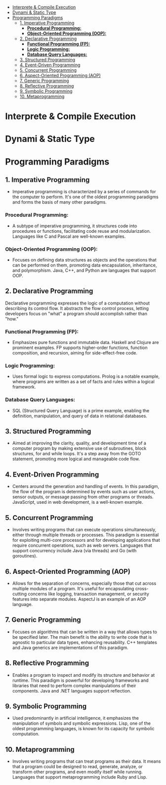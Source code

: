 

- [Interprete \& Compile Execution](#interprete--compile-execution)
- [Dynami \& Static Type](#dynami--static-type)
- [Programming Paradigms](#programming-paradigms)
  - [1. Imperative Programming](#1-imperative-programming)
    - [**Procedural Programming:**](#procedural-programming)
    - [**Object-Oriented Programming (OOP):**](#object-oriented-programming-oop)
  - [2. Declarative Programming](#2-declarative-programming)
    - [**Functional Programming (FP):**](#functional-programming-fp)
    - [**Logic Programming:**](#logic-programming)
    - [**Database Query Languages:**](#database-query-languages)
  - [3. Structured Programming](#3-structured-programming)
  - [4. Event-Driven Programming](#4-event-driven-programming)
  - [5. Concurrent Programming](#5-concurrent-programming)
  - [6. Aspect-Oriented Programming (AOP)](#6-aspect-oriented-programming-aop)
  - [7. Generic Programming](#7-generic-programming)
  - [8. Reflective Programming](#8-reflective-programming)
  - [9. Symbolic Programming](#9-symbolic-programming)
  - [10. Metaprogramming](#10-metaprogramming)
# Interprete & Compile Execution
# Dynami & Static Type
# Programming Paradigms
## 1. Imperative Programming
- Imperative programming is characterized by a series of commands for the computer to perform. It's one of the oldest programming paradigms and forms the basis of many other paradigms.

### **Procedural Programming:** 
- A subtype of imperative programming, it structures code into procedures or functions, facilitating code reuse and modularization. Languages like C and Pascal are well-known examples.
### **Object-Oriented Programming (OOP):** 
- Focuses on defining data structures as objects and the operations that can be performed on them, promoting data encapsulation, inheritance, and polymorphism. Java, C++, and Python are languages that support OOP.

## 2. Declarative Programming
Declarative programming expresses the logic of a computation without describing its control flow. It abstracts the flow control process, letting developers focus on "what" a program should accomplish rather than "how."

### **Functional Programming (FP):** 
- Emphasizes pure functions and immutable data. Haskell and Clojure are prominent examples. FP supports higher-order functions, function composition, and recursion, aiming for side-effect-free code.
### **Logic Programming:** 
- Uses formal logic to express computations. Prolog is a notable example, where programs are written as a set of facts and rules within a logical framework.
### **Database Query Languages:** 
- SQL (Structured Query Language) is a prime example, enabling the definition, manipulation, and query of data in relational databases.

## 3. Structured Programming
- Aimed at improving the clarity, quality, and development time of a computer program by making extensive use of subroutines, block structures, for and while loops. It's a step away from the GOTO statement, promoting more logical and manageable code flow.

## 4. Event-Driven Programming
- Centers around the generation and handling of events. In this paradigm, the flow of the program is determined by events such as user actions, sensor outputs, or message passing from other programs or threads. JavaScript, used in web development, is a well-known example.

## 5. Concurrent Programming
- Involves writing programs that can execute operations simultaneously, either through multiple threads or processes. This paradigm is essential for exploiting multi-core processors and for developing applications that require concurrent operations, such as web servers. Languages that support concurrency include Java (via threads) and Go (with goroutines).

## 6. Aspect-Oriented Programming (AOP)
- Allows for the separation of concerns, especially those that cut across multiple modules of a program. It's useful for encapsulating cross-cutting concerns like logging, transaction management, or security features into separate modules. AspectJ is an example of an AOP language.

## 7. Generic Programming
- Focuses on algorithms that can be written in a way that allows types to be specified later. The main benefit is the ability to write code that is agnostic to particular data types, enhancing reusability. C++ templates and Java generics are implementations of this paradigm.

## 8. Reflective Programming
- Enables a program to inspect and modify its structure and behavior at runtime. This paradigm is powerful for developing frameworks and libraries that need to perform complex manipulations of their components. Java and .NET languages support reflection.

## 9. Symbolic Programming
- Used predominantly in artificial intelligence, it emphasizes the manipulation of symbols and symbolic expressions. Lisp, one of the oldest programming languages, is known for its capacity for symbolic computation.

## 10. Metaprogramming
- Involves writing programs that can treat programs as their data. It means that a program could be designed to read, generate, analyze, or transform other programs, and even modify itself while running. Languages that support metaprogramming include Ruby and Lisp.

